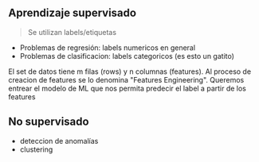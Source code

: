 ## Aprendizaje supervisado 
> Se utilizan labels/etiquetas

- Problemas de regresión: labels numericos en general
- Problemas de clasificacion: labels categoricos (es esto un gatito)

El set de datos tiene m filas (rows)  y n columnas (features). Al proceso de creacion de features se lo denomina "Features Engineering". Queremos entrear el modelo de ML que nos permita predecir el label a partir de los features

## No supervisado
- deteccion de anomalías
- clustering